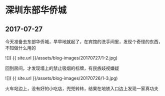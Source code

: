 深圳东部华侨城
====================

2017-07-27
------------------------
今天准备去东部华侨城，早早地就起了，在宾馆的洗手间里，发现个奇怪的东西，不知做什么用的

![]( {{ site.url }}/assets/blog-images/20170727/1-2.jpg)

回到房间，才发现墙上的禁止吸烟的标牌，有民族歧视嫌疑

![]( {{ site.url }}/assets/blog-images/20170726/1-3.jpg)


火车站边上，没有好的小吃店，兜兜转转，结果在地铁入口边上发现一家真功夫